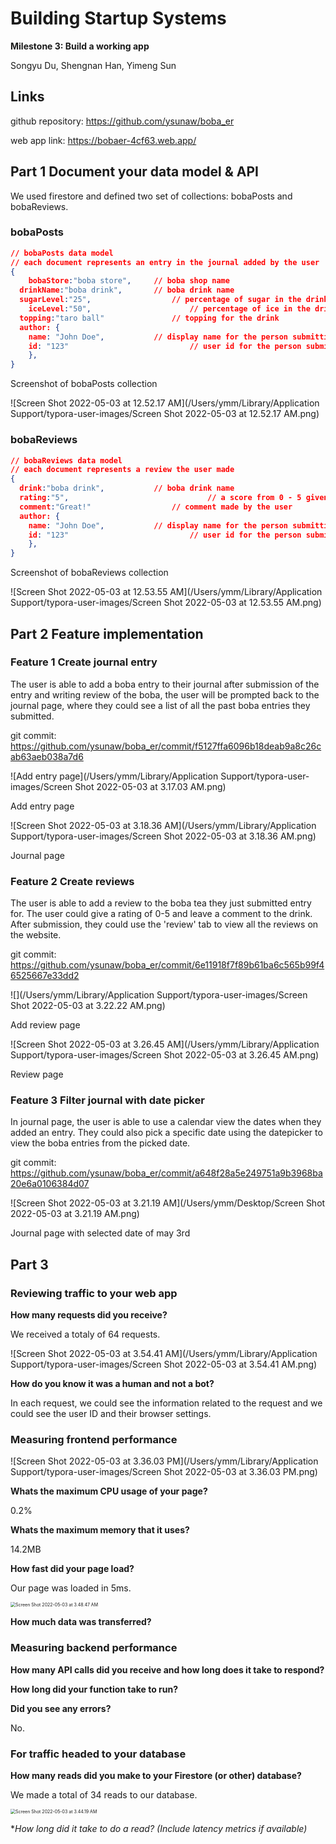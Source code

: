 # Building Startup Systems 

**Milestone 3: Build a working app**

Songyu Du, Shengnan Han, Yimeng Sun

## Links

github repository: https://github.com/ysunaw/boba_er

web app link: https://bobaer-4cf63.web.app/ 

## Part 1 Document your data model & API

We used firestore and defined two set of collections: bobaPosts and bobaReviews. 

### bobaPosts

```json
// bobaPosts data model
// each document represents an entry in the journal added by the user 
{
	bobaStore:"boba store", 	// boba shop name
  drinkName:"boba drink",		// boba drink name
  sugarLevel:"25", 					// percentage of sugar in the drink
	iceLevel:"50", 						// percentage of ice in the drink
  topping:"taro ball"				// topping for the drink
  author: { 
  	name: "John Doe", 			// display name for the person submitting
  	id: "123" 							// user id for the person submitting 
	},
}
```

Screenshot of bobaPosts collection

![Screen Shot 2022-05-03 at 12.52.17 AM](/Users/ymm/Library/Application Support/typora-user-images/Screen Shot 2022-05-03 at 12.52.17 AM.png)

### bobaReviews

```json
// bobaReviews data model
// each document represents a review the user made
{
  drink:"boba drink", 			// boba drink name
  rating:"5",								// a score from 0 - 5 given by the user
  comment:"Great!"					// comment made by the user
  author: { 
  	name: "John Doe", 			// display name for the person submitting
  	id: "123" 							// user id for the person submitting 
	},
}
```

Screenshot of bobaReviews collection

![Screen Shot 2022-05-03 at 12.53.55 AM](/Users/ymm/Library/Application Support/typora-user-images/Screen Shot 2022-05-03 at 12.53.55 AM.png)

## Part 2 Feature implementation

### Feature 1 Create journal entry

The user is able to add a boba entry to their journal after submission of the entry and writing review of the boba, the user will be prompted back to the journal page, where they could see a list of all the past boba entries they submitted. 

git commit: https://github.com/ysunaw/boba_er/commit/f5127ffa6096b18deab9a8c26cab63aeb038a7d6

![Add entry page](/Users/ymm/Library/Application Support/typora-user-images/Screen Shot 2022-05-03 at 3.17.03 AM.png)

Add entry page

![Screen Shot 2022-05-03 at 3.18.36 AM](/Users/ymm/Library/Application Support/typora-user-images/Screen Shot 2022-05-03 at 3.18.36 AM.png)

Journal page

### Feature 2 Create reviews

The user is able to add a review to the boba tea they just submitted entry for. The user could give a rating of 0-5 and leave a comment to the drink. After submission, they could use the 'review' tab to view all the reviews on the website.

git commit: https://github.com/ysunaw/boba_er/commit/6e11918f7f89b61ba6c565b99f46525667e33dd2

![](/Users/ymm/Library/Application Support/typora-user-images/Screen Shot 2022-05-03 at 3.22.22 AM.png)

Add review page

![Screen Shot 2022-05-03 at 3.26.45 AM](/Users/ymm/Library/Application Support/typora-user-images/Screen Shot 2022-05-03 at 3.26.45 AM.png)

Review page

### Feature 3 Filter journal with date picker

In journal page, the user is able to use a calendar view the dates when they added an entry. They could also pick a specific date using the datepicker to view the boba entries from the picked date. 

git commit: https://github.com/ysunaw/boba_er/commit/a648f28a5e249751a9b3968ba20e6a0106384d07

![Screen Shot 2022-05-03 at 3.21.19 AM](/Users/ymm/Desktop/Screen Shot 2022-05-03 at 3.21.19 AM.png)

Journal page with selected date of may 3rd

## Part 3

### Reviewing traffic to your web app

**How many requests did you receive?**

We received a totaly of 64 requests. 

![Screen Shot 2022-05-03 at 3.54.41 AM](/Users/ymm/Library/Application Support/typora-user-images/Screen Shot 2022-05-03 at 3.54.41 AM.png)

**How do you know it was a human and not a bot?**

In each request, we could see the information related to the request and we could see the user ID and their browser settings. 

### Measuring frontend performance

![Screen Shot 2022-05-03 at 3.36.03 PM](/Users/ymm/Library/Application Support/typora-user-images/Screen Shot 2022-05-03 at 3.36.03 PM.png)

**Whats the maximum CPU usage of your page?**

0.2%

**Whats the maximum memory that it uses?**

14.2MB

**How fast did your page load?**

Our page was loaded in 5ms. 

<img src="/Users/ymm/Library/Application Support/typora-user-images/Screen Shot 2022-05-03 at 3.48.47 AM.png" alt="Screen Shot 2022-05-03 at 3.48.47 AM" style="zoom:50%;" />

**How much data was transferred?**



### Measuring backend performance

**How many API calls did you receive and how long does it take to respond?**



**How long did your function take to run?**



**Did you see any errors?** 

No. 

### For traffic headed to your database

**How many reads did you make to your Firestore (or other) database?**

We made a total of 34 reads to our database. 

<img src="/Users/ymm/Library/Application Support/typora-user-images/Screen Shot 2022-05-03 at 3.44.19 AM.png" alt="Screen Shot 2022-05-03 at 3.44.19 AM" style="zoom:50%;" />

**How long did it take to do a read? (*Include latency metrics if available)** 

